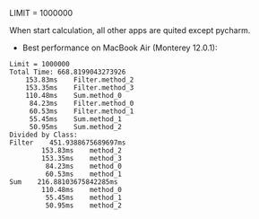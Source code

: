 LIMIT = 1000000

When start calculation, all other apps are quited except pycharm. 

- Best performance on MacBook Air (Monterey 12.0.1):
```commandline
Limit = 1000000
Total Time: 668.8199043273926
    153.83ms    Filter.method_2
    153.35ms    Filter.method_3
    110.48ms    Sum.method_0
     84.23ms    Filter.method_0
     60.53ms    Filter.method_1
     55.45ms    Sum.method_1
     50.95ms    Sum.method_2
Divided by Class: 
Filter    451.9388675689697ms
        153.83ms    method_2
        153.35ms    method_3
         84.23ms    method_0
         60.53ms    method_1
Sum    216.88103675842285ms
        110.48ms    method_0
         55.45ms    method_1
         50.95ms    method_2
```
